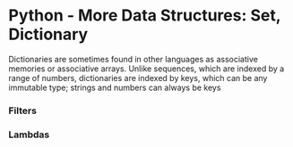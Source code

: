 # Python - More Data Structures: Set, Dictionary

Dictionaries are sometimes found in other languages as associative memories or associative arrays. Unlike sequences, which are indexed by a range of numbers, dictionaries are indexed by keys, which can be any immutable type; strings and numbers can always be keys

### Filters

### Lambdas

